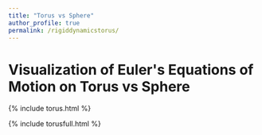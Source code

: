 ```yaml
---
title: "Torus vs Sphere"
author_profile: true
permalink: /rigiddynamicstorus/
---
```


# Visualization of Euler's Equations of Motion on Torus vs Sphere

{% include torus.html %}

{% include torusfull.html %}
